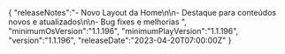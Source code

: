 {
  "releaseNotes":"- Novo Layout da Home\n\n- Destaque para conteúdos novos e atualizados\n\n- Bug fixes e melhorias ",
  "minimumOsVersion":"1.1.196",
  "minimumPlayVersion":"1.1.196",
  "version":"1.1.196",
  "releaseDate":"2023-04-20T07:00:00Z"
}
